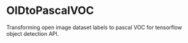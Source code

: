 # OIDtoPascalVOC
Transforming open image dataset labels to pascal VOC for tensorflow object detection API.
